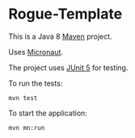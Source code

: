 # Rogue-Template

This is a Java 8 [Maven](https://maven.apache.org/) project.

Uses [Micronaut](https://micronaut.io/).

The project uses [JUnit 5](https://junit.org/junit5/) for testing.

To run the tests:

    mvn test

To start the application:

    mvn mn:run
